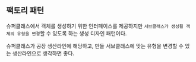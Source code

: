 ## 팩토리 패턴

슈퍼클래스에서 객체를 생성하기 위한 인터페이스를 제공하지만 `서브클래스가 생성될 객체의 유형을 변경`할 수 있도록 하는 생성 디자인 패턴이다.

슈퍼클래스가 공장 생산라인에 해당하고, 만들 서브클래스에 맞는 유형을 변경할 수 있는 생산라인으로 생각하면 좋다.